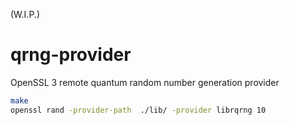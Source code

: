 (W.I.P.)
# qrng-provider
OpenSSL 3 remote quantum random number generation provider

```bash
make
openssl rand -provider-path  ./lib/ -provider librqrng 10
```